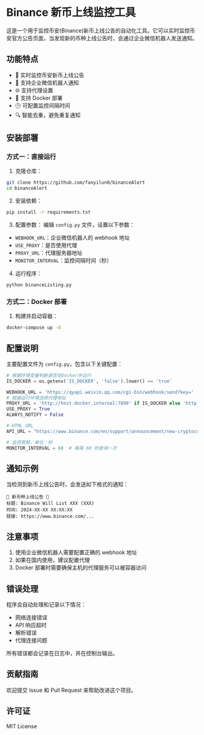 # Binance 新币上线监控工具

这是一个用于监控币安(Binance)新币上线公告的自动化工具。它可以实时监控币安官方公告页面，当发现新的币种上线公告时，会通过企业微信机器人发送通知。

## 功能特点

- 🔄 实时监控币安新币上线公告
- 📢 支持企业微信机器人通知
- 🌐 支持代理设置
- 🐳 支持 Docker 部署
- 🕒 可配置监控间隔时间
- 🔍 智能去重，避免重复通知

## 安装部署

### 方式一：直接运行

1. 克隆仓库：
```bash
git clone https://github.com/fanyilun0/binanceAlert
cd binanceAlert
```

2. 安装依赖：
```bash
pip install -r requirements.txt
```

3. 配置参数：
编辑 `config.py` 文件，设置以下参数：
- `WEBHOOK_URL`：企业微信机器人的 webhook 地址
- `USE_PROXY`：是否使用代理
- `PROXY_URL`：代理服务器地址
- `MONITOR_INTERVAL`：监控间隔时间（秒）

4. 运行程序：
```bash
python binanceListing.py
```

### 方式二：Docker 部署

1. 构建并启动容器：
```bash
docker-compose up -d
```

## 配置说明

主要配置文件为 `config.py`，包含以下关键配置：

```python
# 根据环境变量判断是否在Docker中运行
IS_DOCKER = os.getenv('IS_DOCKER', 'false').lower() == 'true'

WEBHOOK_URL = 'https://qyapi.weixin.qq.com/cgi-bin/webhook/send?key='
# 根据运行环境选择代理地址
PROXY_URL = 'http://host.docker.internal:7890' if IS_DOCKER else 'http://localhost:7890'
USE_PROXY = True
ALWAYS_NOTIFY = False

# HTML URL
API_URL = "https://www.binance.com/en/support/announcement/new-cryptocurrency-listing?c=48&navId=48&hl=en"

# 监控周期，单位：秒
MONITOR_INTERVAL = 60  # 每隔 60 秒查询一次
```

## 通知示例

当检测到新币上线公告时，会发送如下格式的通知：

```
🚀 新币种上线公告 📢
标题: Binance Will List XXX (XXX)
时间: 2024-XX-XX XX:XX:XX
链接: https://www.binance.com/...
```

## 注意事项

1. 使用企业微信机器人需要配置正确的 webhook 地址
2. 如果在国内使用，建议配置代理
3. Docker 部署时需要确保主机的代理服务可以被容器访问

## 错误处理

程序会自动处理和记录以下情况：
- 网络连接错误
- API 响应超时
- 解析错误
- 代理连接问题

所有错误都会记录在日志中，并在控制台输出。

## 贡献指南

欢迎提交 Issue 和 Pull Request 来帮助改进这个项目。

## 许可证

MIT License
